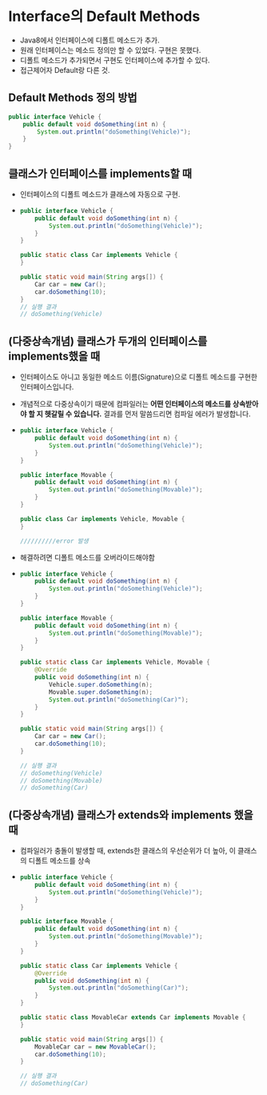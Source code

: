 # Interface의 Default Methods

- Java8에서 인터페이스에 디폴트 메소드가 추가.
- 원래 인터페이스는 메소드 정의만 할 수 있었다. 구현은 못했다.
- 디폴트 메소드가 추가되면서 구현도 인터페이스에 추가할 수 있다.
- 접근제어자 Default랑 다른 것.





## Default Methods 정의 방법

```java
public interface Vehicle {
    public default void doSomething(int n) {
        System.out.println("doSomething(Vehicle)");
    }
}
```







## 클래스가 인터페이스를 implements할 때

- 인터페이스의 디폴트 메소드가 클래스에 자동으로 구현.

- ```java
  public interface Vehicle {
      public default void doSomething(int n) {
          System.out.println("doSomething(Vehicle)");
      }
  }
  
  public static class Car implements Vehicle {
  }
  
  public static void main(String args[]) {
      Car car = new Car();
      car.doSomething(10);
  }
  // 실행 결과
  // doSomething(Vehicle)
  ```

  

## (다중상속개념) 클래스가 두개의 인터페이스를 implements했을 때

- 인터페이스도 아니고 동일한 메소드 이름(Signature)으로 디폴트 메소드를 구현한 인터페이스입니다.

- 개념적으로 다중상속이기 때문에 컴파일러는 **어떤 인터페이스의 메소드를 상속받아야 할 지 헷갈릴 수 있습니다.** 결과를 먼저 말씀드리면 컴파일 에러가 발생합니다.

- ```java
  public interface Vehicle {
      public default void doSomething(int n) {
          System.out.println("doSomething(Vehicle)");
      }
  }
  
  public interface Movable {
      public default void doSomething(int n) {
          System.out.println("doSomething(Movable)");
      }
  }
  
  public class Car implements Vehicle, Movable {
  }
  
  //////////error 발생
  ```

- 해결하려면 디폴트 메소드를 오버라이드해야함

- ```java
  public interface Vehicle {
      public default void doSomething(int n) {
          System.out.println("doSomething(Vehicle)");
      }
  }
  
  public interface Movable {
      public default void doSomething(int n) {
          System.out.println("doSomething(Movable)");
      }
  }
  
  public static class Car implements Vehicle, Movable {
      @Override
      public void doSomething(int n) {
          Vehicle.super.doSomething(n);
          Movable.super.doSomething(n);
          System.out.println("doSomething(Car)");
      }
  }
  
  public static void main(String args[]) {
      Car car = new Car();
      car.doSomething(10);
  }
  
  // 실행 결과
  // doSomething(Vehicle)
  // doSomething(Movable)
  // doSomething(Car)
  ```





## (다중상속개념) 클래스가 extends와 implements 했을 때

- 컴파일러가 충돌이 발생할 때, extends한 클래스의 우선순위가 더 높아, 이 클래스의 디폴트 메소드를 상속

- ```java
  public interface Vehicle {
      public default void doSomething(int n) {
          System.out.println("doSomething(Vehicle)");
      }
  }
  
  public interface Movable {
      public default void doSomething(int n) {
          System.out.println("doSomething(Movable)");
      }
  }
  
  public static class Car implements Vehicle {
      @Override
      public void doSomething(int n) {
          System.out.println("doSomething(Car)");
      }
  }
  
  public static class MovableCar extends Car implements Movable {
  }
  
  public static void main(String args[]) {
      MovableCar car = new MovableCar();
      car.doSomething(10);
  }
  
  // 실행 결과
  // doSomething(Car)
  ```

  